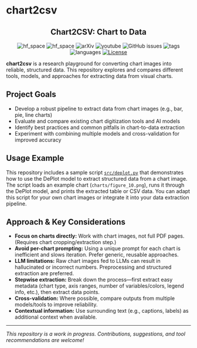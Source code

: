 # chart2csv

<h2 align="center">Chart2CSV: Chart to Data</h2>

<p align="center">
    <img alt="hf_space" src="https://img.shields.io/badge/🤗-Placeholder%20In%20HF-blue.svg">
    <img alt="hf_space" src="https://img.shields.io/badge/🤗-Placeholder%20In%20HF-red.svg">
    <img alt="arXiv" src="https://img.shields.io/badge/Arxiv-2401.15947-b31b1b.svg?logo=arXiv">
    <img alt="youtube" src="https://img.shields.io/badge/-YouTube-000000?logo=youtube&amp;logoColor=FF0000">
    <img alt="GitHub issues" src="https://img.shields.io/github.com/PawelMasior/chart2csv?color=critical&amp;label=Issues">
    <img alt="tags" src="https://img.shields.io/badge/Tags-Visual%20QA%2C%20Transformers%2C%20PyTorch%2C%20pix2struct%2C%20image--to--text-blueviolet">
    <img alt="languages" src="https://img.shields.io/badge/Languages-Python%2C%20Shell%2C%20Markdown%2C%20Jupyter%20Notebook%2C%20YAML-brightgreen">
    <a href="https://github.com/PawelMasior/chart2csv/blob/main/LICENSE"><img src="https://img.shields.io/badge/License-Apache%202.0-yellow" alt="License"></a>
</p>

**chart2csv** is a research playground for converting chart images into reliable, structured data. This repository explores and compares different tools, models, and approaches for extracting data from visual charts.

## Project Goals

- Develop a robust pipeline to extract data from chart images (e.g., bar, pie, line charts)
- Evaluate and compare existing chart digitization tools and AI models
- Identify best practices and common pitfalls in chart-to-data extraction
- Experiment with combining multiple models and cross-validation for improved accuracy

## Usage Example

This repository includes a sample script [`src/deplot.py`](src/deplot.py) that demonstrates how to use the DePlot model to extract structured data from a chart image. The script loads an example chart (`charts/figure_10.png`), runs it through the DePlot model, and prints the extracted table or CSV data. You can adapt this script for your own chart images or integrate it into your data extraction pipeline.

## Approach & Key Considerations

- **Focus on charts directly:** Work with chart images, not full PDF pages. (Requires chart cropping/extraction step.)
- **Avoid per-chart prompting:** Using a unique prompt for each chart is inefficient and slows iteration. Prefer generic, reusable approaches.
- **LLM limitations:** Raw chart images fed to LLMs can result in hallucinated or incorrect numbers. Preprocessing and structured extraction are preferred.
- **Stepwise extraction:** Break down the process—first extract easy metadata (chart type, axis ranges, number of variables/colors, legend info, etc.), then extract data points.
- **Cross-validation:** Where possible, compare outputs from multiple models/tools to improve reliability.
- **Contextual information:** Use surrounding text (e.g., captions, labels) as additional context when available.

---

_This repository is a work in progress. Contributions, suggestions, and tool recommendations are welcome!_